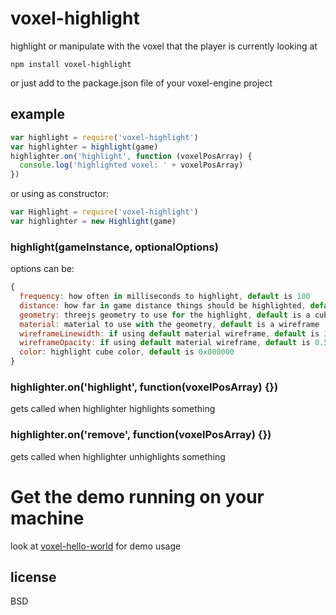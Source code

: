 # voxel-highlight

highlight or manipulate with the voxel that the player is currently looking at

```
npm install voxel-highlight
```

or just add to the package.json file of your voxel-engine project

## example

```javascript
var highlight = require('voxel-highlight')
var highlighter = highlight(game)
highlighter.on('highlight', function (voxelPosArray) {
  console.log('highlighted voxel: ' + voxelPosArray)
})
```
or using as constructor:
```javascript
var Highlight = require('voxel-highlight')
var highlighter = new Highlight(game)
```

### highlight(gameInstance, optionalOptions)

options can be:

```javascript
{
  frequency: how often in milliseconds to highlight, default is 100
  distance: how far in game distance things should be highlighted, default is 10
  geometry: threejs geometry to use for the highlight, default is a cubegeometry
  material: material to use with the geometry, default is a wireframe
  wireframeLinewidth: if using default material wireframe, default is 3
  wireframeOpacity: if using default material wireframe, default is 0.5
  color: highlight cube color, default is 0x000000
}
```

### highlighter.on('highlight', function(voxelPosArray) {})

gets called when highlighter highlights something

### highlighter.on('remove', function(voxelPosArray) {})

gets called when highlighter unhighlights something

# Get the demo running on your machine

look at [voxel-hello-world](http://github.com/maxogden/voxel-hello-world) for demo usage

## license

BSD
